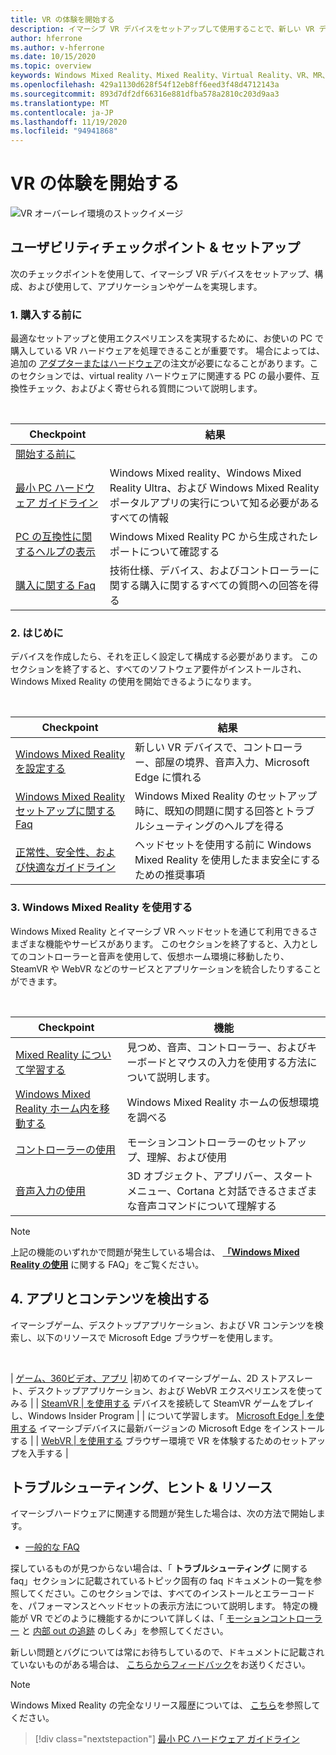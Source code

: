 ```yaml
---
title: VR の体験を開始する
description: イマーシブ VR デバイスをセットアップして使用することで、新しい VR デバイスユーザーをガイドするチェックポイント。
author: hferrone
ms.author: v-hferrone
ms.date: 10/15/2020
ms.topic: overview
keywords: Windows Mixed Reality、Mixed Reality、Virtual Reality、VR、MR、
ms.openlocfilehash: 429a1130d628f54f12eb8ff6eed3f48d4712143a
ms.sourcegitcommit: 893d7df2df66316e881dfba578a2810c203d9aa3
ms.translationtype: MT
ms.contentlocale: ja-JP
ms.lasthandoff: 11/19/2020
ms.locfileid: "94941868"
---
```

# <a name="start-your-vr-journey"></a>VR の体験を開始する

![VR オーバーレイ環境のストックイメージ](images/mr-win32-slates-pinspanel.png)

## <a name="setup--usability-checkpoints"></a>ユーザビリティチェックポイント & セットアップ

次のチェックポイントを使用して、イマーシブ VR デバイスをセットアップ、構成、および使用して、アプリケーションやゲームを実現します。

### <a name="1-before-you-buy"></a>1. 購入する前に

最適なセットアップと使用エクスペリエンスを実現するために、お使いの PC で購入している VR ハードウェアを処理できることが重要です。 場合によっては、追加の [アダプターまたはハードウェア](recommended-adapters-for-windows-mixed-reality-capable-pcs.md)の注文が必要になることがあります。このセクションでは、virtual reality ハードウェアに関連する PC の最小要件、互換性チェック、およびよく寄せられる質問について説明します。

<br>

|  Checkpoint  |  結果  |
| --- | --- |
| [開始する前に](before-you-start.md) |  |
| [最小 PC ハードウェア ガイドライン](windows-mixed-reality-minimum-pc-hardware-compatibility-guidelines.md) | Windows Mixed reality、Windows Mixed Reality Ultra、および Windows Mixed Reality ポータルアプリの実行について知る必要があるすべての情報 |
| [PC の互換性に関するヘルプの表示](get-help-with-pc-compatibility.md) | Windows Mixed Reality PC から生成されたレポートについて確認する |
| [購入に関する Faq](before-you-buy-faqs.md) | 技術仕様、デバイス、およびコントローラーに関する購入に関するすべての質問への回答を得る |

### <a name="2-getting-started"></a>2. はじめに

デバイスを作成したら、それを正しく設定して構成する必要があります。 このセクションを終了すると、すべてのソフトウェア要件がインストールされ、Windows Mixed Reality の使用を開始できるようになります。

<br>

|  Checkpoint  |  結果  |
| --- | --- |
| [Windows Mixed Reality を設定する](set-up-windows-mixed-reality.md) | 新しい VR デバイスで、コントローラー、部屋の境界、音声入力、Microsoft Edge に慣れる |
| [Windows Mixed Reality セットアップに関する Faq](wmr-setup-faq.md) | Windows Mixed Reality のセットアップ時に、既知の問題に関する回答とトラブルシューティングのヘルプを得る |
| [正常性、安全性、および快適なガイドライン](wmr-health-safety-comfort.md) | ヘッドセットを使用する前に Windows Mixed Reality を使用したまま安全にするための推奨事項  |

### <a name="3-using-windows-mixed-reality"></a>3. Windows Mixed Reality を使用する

Windows Mixed Reality とイマーシブ VR ヘッドセットを通じて利用できるさまざまな機能やサービスがあります。 このセクションを終了すると、入力としてのコントローラーと音声を使用して、仮想ホーム環境に移動したり、SteamVR や WebVR などのサービスとアプリケーションを統合したりすることができます。

<br>

|  Checkpoint  |  機能  |
| --- | --- |
| [Mixed Reality について学習する](learn-mixed-reality.md) | 見つめ、音声、コントローラー、およびキーボードとマウスの入力を使用する方法について説明します。 |
| [Windows Mixed Reality ホーム内を移動する](your-mixed-reality-home.md) | Windows Mixed Reality ホームの仮想環境を調べる  |
| [コントローラーの使用](controllers-in-wmr.md) | モーションコントローラーのセットアップ、理解、および使用 |
| [音声入力の使用](using-speech-in-wmr.md) | 3D オブジェクト、アプリバー、スタートメニュー、Cortana と対話できるさまざまな音声コマンドについて理解する |

> [!NOTE]
> 上記の機能のいずれかで問題が発生している場合は、 **[「Windows Mixed Reality の使用](using-wmr-faq.md)** に関する FAQ」をご覧ください。

## <a name="4-discover-apps-and-content"></a>4. アプリとコンテンツを検出する

イマーシブゲーム、デスクトップアプリケーション、および VR コンテンツを検索し、以下のリソースで Microsoft Edge ブラウザーを使用します。 

<br>

| [ゲーム、360ビデオ、アプリ](using-games-and-apps-in-windows-mixed-reality.md) |初めてのイマーシブゲーム、2D ストアスレート、デスクトップアプリケーション、および WebVR エクスペリエンスを使ってみる | | [SteamVR | を使用する](using-steamvr-with-windows-mixed-reality.md) デバイスを接続して SteamVR ゲームをプレイし、Windows Insider Program | | について学習します。 [Microsoft Edge | を使用する](using-microsoft-edge.md) イマーシブデバイスに最新バージョンの Microsoft Edge をインストールする | | [WebVR | を使用する](webvr.md) ブラウザー環境で VR を体験するためのセットアップを入手する |

## <a name="troubleshooting-tips--resources"></a>トラブルシューティング、ヒント & リソース

イマーシブハードウェアに関連する問題が発生した場合は、次の方法で開始します。
 
* [一般的な FAQ](troubleshooting-windows-mixed-reality.md) 

探しているものが見つからない場合は、「 **トラブルシューティング** に関する faq」セクションに記載されているトピック固有の faq ドキュメントの一覧を参照してください。このセクションでは、すべてのインストールとエラーコードを、パフォーマンスとヘッドセットの表示方法について説明します。 特定の機能が VR でどのように機能するかについて詳しくは、「 [モーションコントローラー](controllers-in-wmr.md) と [内部 out の追跡](tracking-system.md) のしくみ」を参照してください。

新しい問題とバグについては常にお待ちしているので、ドキュメントに記載されていないものがある場合は、 [こちらからフィードバック](filing-feedback.md)をお送りください。

> [!NOTE]
> Windows Mixed Reality の完全なリリース履歴については、 [こちら](mixed-reality-software.md)を参照してください。

> [!div class="nextstepaction"]
> [最小 PC ハードウェア ガイドライン](windows-mixed-reality-minimum-pc-hardware-compatibility-guidelines.md)

<br>
